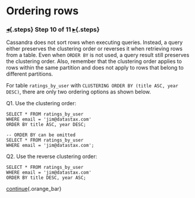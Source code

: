 <div class="top">

# Ordering rows
### [◂](command:katapod.loadPage?step9){.steps} Step 10 of 11 [▸](command:katapod.loadPage?step11){.steps}
</div>

Cassandra does not sort rows when executing queries. Instead, a query either preserves the clustering order or reverses it
when retrieving rows from a table. Even when `ORDER BY` is not used, a query result still preserves the clustering order.
Also, remember that the clustering order applies to rows within the same partition and does not apply to rows that belong 
to different partitions.

For table `ratings_by_user` with `CLUSTERING ORDER BY (title ASC, year DESC)`, there are only two ordering options as shown below.

Q1. Use the clustering order:
```
SELECT * FROM ratings_by_user
WHERE email = 'jim@datastax.com'
ORDER BY title ASC, year DESC;

-- ORDER BY can be omitted 
SELECT * FROM ratings_by_user
WHERE email = 'jim@datastax.com';
```

Q2. Use the reverse clustering order:
```
SELECT * FROM ratings_by_user
WHERE email = 'jim@datastax.com'
ORDER BY title DESC, year ASC;
```

[continue](command:katapod.loadPage?step11){.orange_bar}
